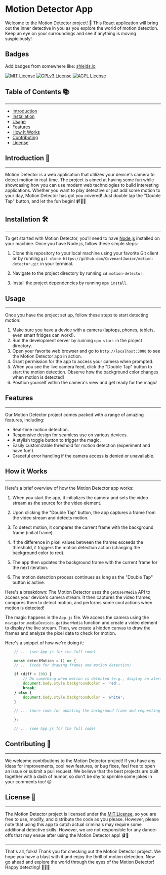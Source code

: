 # Motion Detector App

Welcome to the Motion Detector project! 🎉 This React application will bring out the inner detective in you as you explore the world of motion detection. Keep an eye on your surroundings and see if anything is moving suspiciously!


## Badges

Add badges from somewhere like: [shields.io](https://shields.io/)

[![MIT License](https://img.shields.io/badge/License-MIT-green.svg)](https://choosealicense.com/licenses/mit/)
[![GPLv3 License](https://img.shields.io/badge/License-GPL%20v3-yellow.svg)](https://opensource.org/licenses/)
[![AGPL License](https://img.shields.io/badge/license-AGPL-blue.svg)](http://www.gnu.org/licenses/agpl-3.0)

## Table of Contents 📚
--------------------

-   [Introduction](#introduction)
-   [Installation](#installation)
-   [Usage](#usage)
-   [Features](#features)
-   [How It Works](#how-it-works)
-   [Contributing](#contributing)
-   [License](#license)


## Introduction 🌟
---------------

Motion Detector is a web application that utilizes your device's camera to detect motion in real-time. The project is aimed at having some fun while showcasing how you can use modern web technologies to build interesting applications. Whether you want to play detective or just add some motion to your day, Motion Detector has got you covered! Just double tap the "Double Tap" button, and let the fun begin! 📹👯‍♂️


## Installation 🛠️
----------------

To get started with Motion Detector, you'll need to have [Node.js](https://nodejs.org/) installed on your machine. Once you have Node.js, follow these simple steps:

1.  Clone this repository to your local machine using your favorite Git client or by running `git clone https://github.com/CovenantJunior/motion-detector.git` in your terminal.

2.  Navigate to the project directory by running `cd motion-detector`.

3.  Install the project dependencies by running `npm install`.


## Usage
-----

Once you have the project set up, follow these steps to start detecting motion:

1.  Make sure you have a device with a camera (laptops, phones, tablets, even smart fridges can work!).
2.  Run the development server by running `npm start` in the project directory.
3.  Open your favorite web browser and go to `http://localhost:3000` to see the Motion Detector app in action.
3.  Grant permission for the app to access your camera when prompted.
4.  When you see the live camera feed, click the "Double Tap" button to start the motion detection. Observe how the background color changes when motion is detected!
5.  Position yourself within the camera's view and get ready for the magic!


## Features
--------

Our Motion Detector project comes packed with a range of amazing features, including:

-   Real-time motion detection.
-   Responsive design for seamless use on various devices.
-   A stylish toggle button to trigger the magic.
-   Easily customizable threshold for motion detection (experiment and have fun!).
-   Graceful error handling if the camera access is denied or unavailable.


## How it Works
------------

Here's a brief overview of how the Motion Detector app works:

1.  When you start the app, it initializes the camera and sets the video stream as the source for the video element.

2.  Upon clicking the "Double Tap" button, the app captures a frame from the video stream and detects motion.

3.  To detect motion, it compares the current frame with the background frame (initial frame).

4.  If the difference in pixel values between the frames exceeds the threshold, it triggers the motion detection action (changing the background color to red).

5.  The app then updates the background frame with the current frame for the next iteration.

6.  The motion detection process continues as long as the "Double Tap" button is active.

Here's a breakdown:
The Motion Detector uses the `getUserMedia` API to access your device's camera stream. It then captures the video frames, compares them to detect motion, and performs some cool actions when motion is detected!

The magic happens in the `App.js` file. We access the camera using the `navigator.mediaDevices.getUserMedia` function and create a video element to display the live stream. Then, we create a hidden canvas to draw the frames and analyze the pixel data to check for motion.

Here's a snippet of how we're doing it:

```javascript
    // ... (see App.js for the full code)

    const detectMotion = () => {
    // ... (code for drawing frames and motion detection)

    if (diff > 100) {
        // Do something when motion is detected (e.g., display an alert or change the background color)
        document.body.style.backgroundColor = 'red';
        break;
    } else {
        document.body.style.backgroundColor = 'white';
    }

    // ... (more code for updating the background frame and requesting the next animation frame)

    };

    // ... (see App.js for the full code)
```


## Contributing 👥
---------------

We welcome contributions to the Motion Detector project! If you have any ideas for improvements, cool new features, or bug fixes, feel free to open an issue or submit a pull request. We believe that the best projects are built together with a dash of humor, so don't be shy to sprinkle some jokes in your comments too! 😉


## License 📜
----------

The Motion Detector project is licensed under the [MIT License](LICENSE), so you are free to use, modify, and distribute the code as you please. However, please note that using this app to catch actual criminals may require some additional detective skills. However, we are not responsible for any dance-offs that may ensue after using the Motion Detector app! 🩰🕺

* * * * *

That's all, folks! Thank you for checking out the Motion Detector project. We hope you have a blast with it and enjoy the thrill of motion detection. Now go ahead and explore the world through the eyes of the Motion Detector! Happy detecting! 🕵️‍♂️🚀
